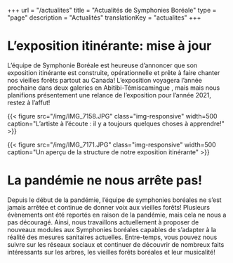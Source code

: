 +++
url =  "/actualites"
title = "Actualités de Symphonies Boréale"
type = "page"
description =  "Actualités"
translationKey = "actualites"
+++





# L’exposition itinérante: mise à jour

L’équipe de Symphonie Boréale est heureuse d’annoncer que son exposition itinérante est construite, opérationnelle et prête à faire chanter nos vieilles forêts partout au Canada! L’exposition voyagera l’année prochaine dans deux galeries en Abitibi-Témiscamingue , mais mais nous planifions présentement une relance de l’exposition pour l’année 2021, restez à l’affut!

{{< figure src="/img/IMG_7158.JPG" class="img-responsive" width=500 caption="L’artiste à l’écoute : il y a toujours quelques choses à apprendre!" >}}


{{< figure src="/img/IMG_7171.JPG" class="img-responsive" width=500 caption="Un aperçu de la structure de notre exposition itinérante" >}}


# La pandémie ne nous arrête pas!


Depuis le début de la pandémie, l’équipe de symphonies boréales ne s’est jamais arrêtée et continue de donner voix aux vieilles forêts! Plusieurs évènements ont été reportés en raison de la pandémie, mais cela ne nous a pas découragé. Ainsi, nous travaillons actuellement à proposer de nouveaux modules aux Symphonies boréales capables de s’adapter à la réalité des mesures sanitaires actuelles. 
Entre-temps, vous pouvez nous suivre sur les réseaux sociaux et continuer de découvrir de nombreux faits intéressants sur les arbres, les vieilles forêts boréales et leur musicalité!

